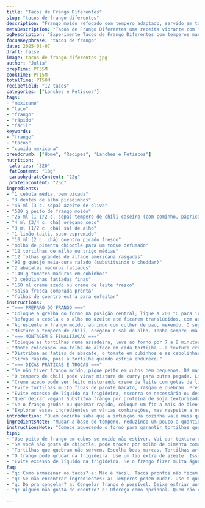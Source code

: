 ```yaml
---
title: "Tacos de Frango Diferentes"
slug: "tacos-de-frango-diferentes"
description: "Frango moído refogado com tempero adaptado, servido em tortilhas crocantes com alface, queijo, abacate e um toque fresco de coentro. Ajustes nos ingredientes e um leve sabor defumado. Uma receita que aprende com erros, com texturas variadas e aromas vibrantes que avisam quando está pronto para a montagem. Um jeito mais solto e flexível de preparar tacos, longe da rigidez das medidas exatas."
metaDescription: "Tacos de Frango Diferentes uma receita vibrante com frango moído e toques de chipotle. Monte com frescor e texturas variadas!"
ogDescription: "Experimente Tacos de Frango Diferentes com temperos marcantes e um toque defumado. Sabor e frescor numa receita simples e cheia de aroma."
focusKeyphrase: "tacos de frango"
date: 2025-08-07
draft: false
image: tacos-de-frango-diferentes.jpg
author: "Julia"
prepTime: PT35M
cookTime: PT15M
totalTime: PT50M
recipeYield: "12 tacos"
categories: ["Lanches e Petiscos"]
tags:
- "mexicano"
- "taco"
- "frango"
- "rápido"
- "fácil"
keywords:
- "frango"
- "tacos"
- "comida mexicana"
breadcrumb: ["Home", "Recipes", "Lanches e Petiscos"]
nutrition: 
 calories: "320"
 fatContent: "18g"
 carbohydrateContent: "22g"
 proteinContent: "25g"
ingredients:
- "1 cebola média, bem picada"
- "3 dentes de alho picadinhos"
- "45 ml (3 c. sopa) azeite de oliva"
- "500 g peito de frango moído"
- "25 ml (1 1/2 c. sopa) tempero de chili caseiro (com cominho, páprica e pimenta do reino)"
- "4 ml (3/4 c. chá) orégano seco"
- "3 ml (1/2 c. chá) sal de alho"
- "1 limão taiti, suco espremido"
- "10 ml (2 c. chá) coentro picado fresco"
- "molho de pimenta chipotle para um toque defumado"
- "12 tortilhas de milho ou trigo médias"
- "12 folhas grandes de alface americana rasgadas"
- "90 g queijo meia-cura ralado (substituindo o cheddar)"
- "2 abacates maduros fatiados"
- "140 g tomates maduros em cubinhos"
- "3 cebolinhas fatiadas finas"
- "150 ml creme azedo ou creme de leite fresco"
- "salsa fresca comprada pronta"
- "folhas de coentro extra para enfeitar"
instructions:
- "=== PREPARO DO FRANGO ==="
- "Coloque a grelha do forno na posição central; ligue a 200 °C para ir aquecendo. Já aproveite para aquecer uma frigideira pesada, de fundo grosso, em fogo médio-alto. Fica mais fácil dourar o frango depois."
- "Refogue a cebola e o alho no azeite até ficarem translúcidos, com aquele cheiro perfumado subindo, uns 4 a 5 minutos. Não deixe queimar, senão amarga. Sinal que está pronto: cebola brilhante e macia, alho começando a dourar levemente."
- "Acrescente o frango moído, abrindo com colher de pau, mexendo. O segredo é deixar a frigideira quente o bastante para que o frango crie uma crosta leve, não cozinhar tudo no vapor. Deve ficar com pedacinhos dourados, isso concentra sabor. Uns 7 minutos costuma bastar. Se soltar muito líquido, pode escorrer para não cozinhar demais e ficar borrachudo."
- "Misture o tempero de chili, orégano e sal de alho. Tenha sempre uma pitada extra para quem gosta mais forte. Finalize com o suco de limão direto na frigideira ainda quente e o coentro picado. E aqui, jogue umas gotas de chipotle para um leve toque defumado, substituindo o comum tabasco. Deixe os sabores se incorporarem mexendo rápido, desligue o fogo. Prove, ajuste sal e pimenta."
- "=== MONTAGEM E FINALIZAÇÃO ==="
- "Coloque as tortilhas numa assadeira, leve ao forno por 7 a 8 minutos só para aquecer e dar leve crocância, não deixe endurecer demais. Prova: tortilha quente, firme mas flexível, fácil de dobrar."
- "Monte colocando uma folha de alface em cada tortilha — a textura crocante ajuda a equilibrar o frango úmido — depois o frango. Cubra com queijo ralado que vai derreter levemente no calor, dando textura densa."
- "Distribua as fatias de abacate, o tomate em cubinhos e as cebolinhas. Regue generosamente com creme azedo (substitui creme de leite azedo encontrado no Brasil). Daí coloque salsa a gosto. Quem não curte coentro pode pular, mas eu recomendo pela frescura. Se quiser, finalize com mais algumas gotas do molho chipotle para os que curtem apimentar mais."
- "Sirva rápido, pois a tortilha quando esfria endurece."
- "=== DICAS PRÁTICAS E TROCAS ==="
- "Se não tiver frango moído, pique peito em cubos bem pequenos. Dá mais trabalho, mas textura diferente, boa para quem não gosta do moído. Trocar alface por rúcula ou espinafre torna a receita menos neutra, mais amarga."
- "O tempero de chili pode virar mistura de curry para outra pegada. Limão pode ser substituído por vinagre de maçã se estiver sem. Evite molho de pimenta muito ácido ou puro vinagre, fica esquisito no prato."
- "Creme azedo pode ser feito misturando creme de leite com gotas de limão e deixado descansar por 10 minutos, dá quase o mesmo."
- "Evite tortilhas muito finas de pacote barato, rasgam e quebram. Prefira marcas sociais ou tortilhas artesanais para melhor estrutura."
- "Evite excesso de líquido na frigideira, escorra se necessário ou deixe a chama alta para evaporar rápido."
- "Quer deixar vegan? Substitua frango por proteína de soja texturizada hidratada e elimine queijo e creme, use guacamole fresco e maionese vegana."
- "Se o frango grudar ou queimar rápido, coloque um fio a mais de óleo e reduza a temperatura com mais paciência. Frango precisa ficar bem soltinho, não empapado."
- "Explorar esses ingredientes em várias combinações, mas respeite a ordem para evitar ingredientes crus no meio do cozido."
introduction: "Quem cozinha sabe que a intuição na cozinha vale mais que medidas exatas. Frango moído para tacos, uma receita que acompanha aromas que avisam quando o ponto está chegando — aquele cheiro de alho refogado com cebola que abre o apetite, som do frango chiando na frigideira, o visual dourado, firme. Troquei o tabasco comum por chipotle para trazer um toque defumado que aprendi numa feira de rua. O queijo meia-cura substitui o cheddar, combinando melhor com o tempero mais ardido e criando uma textura menos gordurosa. Coentro fresco, limão, acidez que corta a gordura mas sem perder essa vibe brasileira com abacate fatiado, creme azedo para aquele azedinho brasileiro em cima. Já errei esse prato deixando o frango cru, mexendo demais ou pouca gordura. Aqui o maçarico da intuição manda, a experiência ensina a textura correta de cada ponto que faz o taco funcionar."
ingredientsNote: "Mudar a base do tempero, reduzindo um pouco a quantidade de frango e substituindo o queijo tradicional por meia-cura garante uma textura diferente, menos oleosa. Adicionei chipotle para um toque defumado que contrasta com o abacate cremoso. Prefira tortilhas artesanais ou boas marcas porque elas aguentam o recheio sem desmanchar. Cebola e alho são os primeiros a preparar, porque soltam aquele perfume que vai impregnar o frango. Suco de limão fresco, sempre no final, para não perder a acidez vibrante. Coentro picado só no fim da preparação para manter frescor e aroma, nem todo mundo ama, então ofereça algumas folhas para quem quiser caprichar."
instructionsNote: "Comece aquecendo o forno para garantir tortilhas quentinhas e crocantes, com aquele cheiro de milho ou trigo tostado. Refogue cebola e alho com cuidado para não queimar e virar amargo, quando estiver bem translúcido, é hora do frango — vá soltando para não empapar nem virar um bolinho. Cozinhe até começar a dourar, sinal que o sabor está se concentrando. Junte os temperos e o suco de limão fora do fogo para preservar o frescor. Tortilhas vão para o forno pouco tempo, o esperado é encontrá-las maleáveis para moldar fácil, nada duro demais. Monte com camadas: alface crocante, frango, queijo, abacate, tomate, cebolinha, creme azedo e salsa, que fecham com frescor e cremosidade. Molho picante vai opcional para os fãs de ardor. Serve rápido para evitar tortilha endurecida."
tips:
- "Use peito de frango em cubos se moído não estiver. Vai dar textura diferente. Corte bem pequeno. Mais trabalho, mas vale a pena. Creamy com abacate ajuda no sabor."
- "Se você não gosta de chipotle, pode trocar por molho de pimenta comum. Até um pouco de páprica defumada fica bom. Assim mantém um leve toque de fumaça, mas não fica igual."
- "Tortilhas que quebram não servem. Escolha boas marcas. Tortilhas artesanais são ótimas. Feitas com cuidado, aguentam bem o recheio. Menos frustração na hora de montar."
- "O frango pode grudar na frigideira. Use um fio extra de azeite. Isso ajuda. E não tenha pressa de cozinhar. Baixe um pouco o fogo. Cozinhe devagar pra não queimar."
- "Evite excesso de líquido na frigideira. Se o frango fizer muita água, tire. Evaporar rápido é sempre melhor. Assim o frango fica soltinho, não empapado."
faq:
- "q: Como armazenar os tacos? a: Não é fácil. Tacos prontos não ficam bem na geladeira. Tortilhas perdem a crocância. Se sobrar, guarde separado. Frango também. Assim dura mais."
- "q: Se não encontrar ingredientes? a: Temperos podem mudar. Use o que tiver. Limão pode ser trocado por vinagre. Vale a pena experimentar. Cada substituição muda o sabor um pouco."
- "q: Dá pra congelar? a: Congelar frango é possível. Deixe esfriar antes. Depois empacota em porções. Tortilhas não congelam bem. Prefira fazer fresco."
- "q: Alguém não gosta de coentro? a: Ofereça como opcional. Quem não curte pode deixar de lado. Porém, coentro traz frescor espetacular. Revoluciona o prato."

---
```

